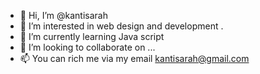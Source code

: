 - 👋 Hi, I’m @kantisarah
- 👀 I’m interested in web design and development .
- 🌱 I’m currently learning Java script 
- 💞️ I’m looking to collaborate on ...
- 📫 You can rich me via my email kantisarah@gmail.com

<!---
kantisarah/kantisarah is a ✨ special ✨ repository because its `README.md` (this file) appears on your GitHub profile.
You can click the Preview link to take a look at your changes.
--->
